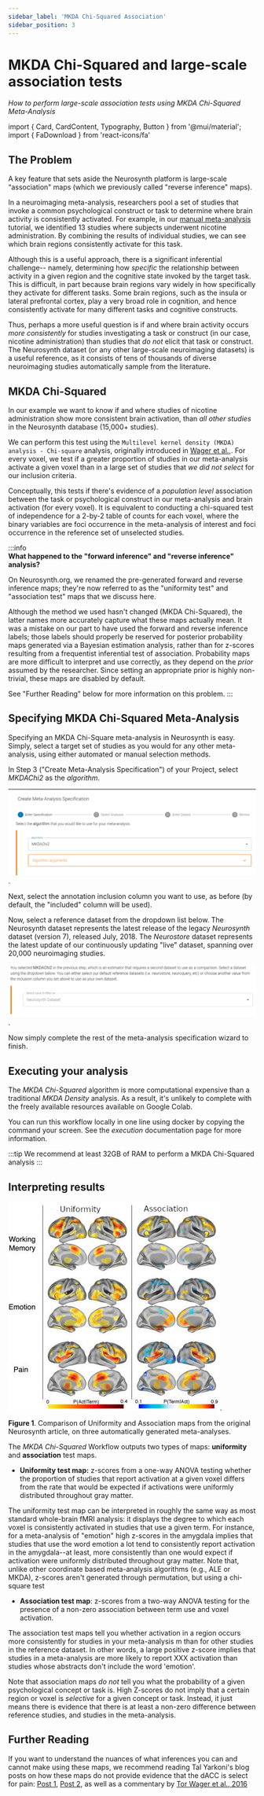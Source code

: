 ```yaml
---
sidebar_label: 'MKDA Chi-Squared Association'
sidebar_position: 3
---
```


# MKDA Chi-Squared and large-scale association tests
*How to perform large-scale association tests using MKDA Chi-Squared Meta-Analysis*

import { Card, CardContent, Typography, Button } from '@mui/material';
import { FaDownload } from 'react-icons/fa'

## The Problem

A key feature that sets aside the Neurosynth platform is large-scale “association" maps (which we previously called "reverse inference" maps).

In a neuroimaging meta-analysis, researchers pool a set of studies that invoke a common psychological construct or task to determine where brain activity is consistently activated. For example, in our [manual meta-analysis](../manual) tutorial, we identified 13 studies where subjects underwent nicotine administration. By combining the results of individual studies, we can see which brain regions consistently activate for this task.

Although this is a useful approach, there is a significant inferential challenge-- namely, determining how *specific* the relationship between activity in a given region and the cognitive state invoked by the target task. This is difficult, in part because brain regions vary widely in how specifically they activate for different tasks. Some brain regions, such as the insula or lateral prefrontal cortex, play a very broad role in cognition, and hence consistently activate for many different tasks and cognitive constructs. 

Thus, perhaps a more useful question is if and where brain activity occurs *more consistently* for studies investigating a task or construct (in our case, nicotine administration) than studies that *do not* elicit that task or construct. The Neurosynth dataset (or any other large-scale neuroimaging datasets) is a useful reference, as it consists of tens of thousands of diverse neuroimaging studies automatically sample from the literature.

## MKDA Chi-Squared

In our example we want to know if and where studies of nicotine administration show more consistent brain activation, than *all other studies* in the Neurosynth database (15,000+ studies). 

We can perform this test using the `Multilevel kernel density (MKDA) analysis - Chi-square` analysis, originally introduced in [Wager et al.,](https://doi.org/10.1093/scan/nsm015). For every voxel, we test if a greater proportion of studies in our meta-analysis activate a given voxel than in a large set of studies that *we did not select* for our inclusion criteria. 

Conceptually, this tests if there's evidence of a *population level* association between the task or psychological construct in our meta-analysis and brain activation (for every voxel). It is equivalent to conducting a chi-squared test of independence for a 2-by-2 table of counts for each voxel, where the binary variables are foci occurrence in the meta-analysis of interest and foci occurrence in the reference set of unselected studies.

:::info   
**What happened to the "forward inference" and "reverse inference" analysis?**

On Neurosynth.org, we renamed the pre-generated forward and reverse inference maps; they're now referred to as the "uniformity test" and "association test" maps that we discuss here.

Although the method we used hasn't changed (MKDA Chi-Squared), the latter names more accurately capture what these maps actually mean. It was a mistake on our part to have used the forward and reverse inference labels; those labels should properly be reserved for posterior probability maps generated via a Bayesian estimation analysis, rather than for z-scores resulting from a frequentist inferential test of association. Probability maps are more difficult to interpret and use correctly, as they depend on the *prior* assumed by the researcher. Since setting an appropriate prior is highly non-trivial, these maps are disabled by default.

See "Further Reading" below for more information on this problem.
:::

## Specifying MKDA Chi-Squared Meta-Analysis

Specifying an MKDA Chi-Square meta-analysis in Neurosynth is easy. Simply, select a target set of studies as you would for any other meta-analysis, using either automated or manual selection methods. 

In Step 3 ("Create Meta-Analysis Specification") of your Project, select *MKDAChi2* as the *algorithm*. 


![MKDA Chi Squared](/tutorial/mkda_chi_squared_algo.png). 

Next, select the annotation inclusion column you want to use, as before (by default, the "included" column will be used).

Now, select a reference dataset from the dropdown list below. The Neurosynth dataset represents the latest release of the legacy *Neurosynth* dataset (version 7), released July, 2018. The *Neurostore* dataset represents the latest update of our continuously updating "live" dataset, spanning over 20,000 neuroimaging studies. 

![MKDA Chi Squared Reference](/tutorial/mkda_chi_squared_reference.png). 

Now simply complete the rest of the meta-analysis specification wizard to finish. 

## Executing your analysis

The *MKDA Chi-Squared* algorithm is more computational expensive than a traditional *MKDA Density* analysis. As a result, it's unlikely to complete with the freely available resources available on Google Colab.

You can run this workflow locally in one line using docker by copying the command your screen. See the *execution* documentation page for more information. 

:::tip 
We recommend at least 32GB of RAM to perform a MKDA Chi-Squared analysis
:::

## Interpreting results

![Neurosynth Maps](/tutorial/neurosynth_paper_fig2.jpg). 

**Figure 1**. Comparison of Uniformity and Association maps from the original Neurosynth article, on three automatically generated meta-analyses.

The *MKDA Chi-Squared* Workflow outputs two types of maps: **uniformity** and **association** test maps.

- **Uniformity test map:** z-scores from a one-way ANOVA testing whether the proportion of studies that report activation at a given voxel differs from the rate that would be expected if activations were uniformly distributed throughout gray matter.

The uniformity test map can be interpreted in roughly the same way as most standard whole-brain fMRI analysis: it displays the degree to which each voxel is consistently activated in studies that use a given term. For instance, for a meta-analysis of "emotion" high z-scores in the amygdala implies that studies that use the word emotion a lot tend to consistently report activation in the amygdala--at least, more consistently than one would expect if activation were uniformly distributed throughout gray matter. Note that, unlike other coordinate based meta-analysis algorithms (e.g., ALE or MKDA), z-scores aren't generated through permutation, but using a chi-square test

- **Association test map**: z-scores from a two-way ANOVA testing for the presence of a non-zero association between term use and voxel activation.

The association test maps tell you whether activation in a region occurs more consistently for studies in your meta-analysis m than for other studies in the reference dataset. In other words, a large positive z-score implies that studies in a meta-analysis are more likely to report XXX activation than studies whose abstracts don't include the word 'emotion'. 

Note that association maps *do not* tell you what the probability of a given psychological concept or task is. High Z-scores do not imply that a certain region or voxel is *selective* for a given concept or task. Instead, it just means there is evidence that there is at least a non-zero difference between reference studies, and studies in the meta-analysis.

## Further Reading

If you want to understand the nuances of what inferences you can and cannot make using these maps, we recommend reading Tal Yarkoni's blog posts on how these maps do not provide evidence that the dACC is select for pain: [Post 1](https://www.talyarkoni.org/blog/2015/12/05/no-the-dorsal-anterior-cingulate-is-not-selective-for-pain-comment-on-lieberman-and-eisenberger-2015/), [Post 2](https://www.talyarkoni.org/blog/2015/12/14/still-not-selective-comment-on-comment-on-comment-on-lieberman-eisenberger-2015/), as well as a commentary by [Tor Wager et al., 2016](https://www.pnas.org/doi/10.1073/pnas.1600282113)





